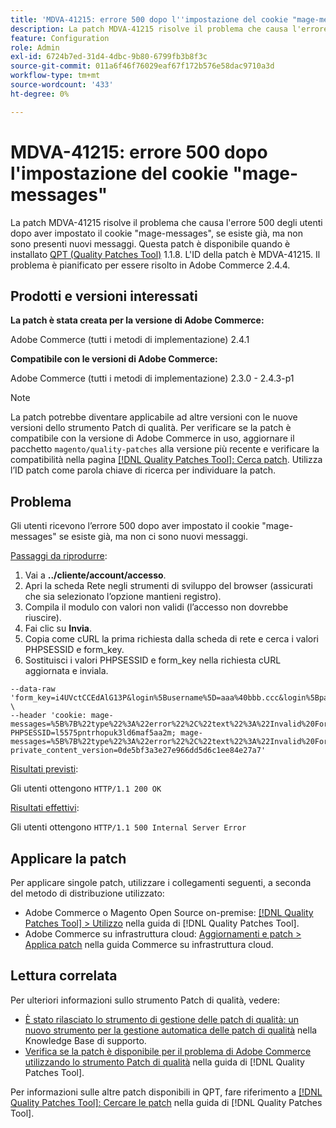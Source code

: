 ```yaml
---
title: 'MDVA-41215: errore 500 dopo l''impostazione del cookie "mage-messages"'
description: La patch MDVA-41215 risolve il problema che causa l'errore 500 degli utenti dopo aver impostato il cookie "mage-messages", se esiste già, ma non sono presenti nuovi messaggi. Questa patch è disponibile quando è installato [Quality Patches Tool (QPT)](https://experienceleague.adobe.com/it/docs/commerce-operations/tools/quality-patches-tool/quality-patches-tool-to-self-serve-quality-patches) 1.1.8. L'ID della patch è MDVA-41215. Il problema è pianificato per essere risolto in Adobe Commerce 2.4.4.
feature: Configuration
role: Admin
exl-id: 6724b7ed-31d4-4dbc-9b80-6799fb3b8f3c
source-git-commit: 011a6f46f76029eaf67f172b576e58dac9710a3d
workflow-type: tm+mt
source-wordcount: '433'
ht-degree: 0%

---
```


# MDVA-41215: errore 500 dopo l&#39;impostazione del cookie &quot;mage-messages&quot;

La patch MDVA-41215 risolve il problema che causa l&#39;errore 500 degli utenti dopo aver impostato il cookie &quot;mage-messages&quot;, se esiste già, ma non sono presenti nuovi messaggi. Questa patch è disponibile quando è installato [QPT (Quality Patches Tool)](https://experienceleague.adobe.com/it/docs/commerce-operations/tools/quality-patches-tool/quality-patches-tool-to-self-serve-quality-patches) 1.1.8. L&#39;ID della patch è MDVA-41215. Il problema è pianificato per essere risolto in Adobe Commerce 2.4.4.

## Prodotti e versioni interessati

**La patch è stata creata per la versione di Adobe Commerce:**

Adobe Commerce (tutti i metodi di implementazione) 2.4.1

**Compatibile con le versioni di Adobe Commerce:**

Adobe Commerce (tutti i metodi di implementazione) 2.3.0 - 2.4.3-p1

>[!NOTE]
>
>La patch potrebbe diventare applicabile ad altre versioni con le nuove versioni dello strumento Patch di qualità. Per verificare se la patch è compatibile con la versione di Adobe Commerce in uso, aggiornare il pacchetto `magento/quality-patches` alla versione più recente e verificare la compatibilità nella pagina [[!DNL Quality Patches Tool]: Cerca patch](https://experienceleague.adobe.com/it/docs/commerce-operations/tools/quality-patches-tool/quality-patches-tool-to-self-serve-quality-patches). Utilizza l’ID patch come parola chiave di ricerca per individuare la patch.

## Problema

Gli utenti ricevono l’errore 500 dopo aver impostato il cookie &quot;mage-messages&quot; se esiste già, ma non ci sono nuovi messaggi.

<u>Passaggi da riprodurre</u>:

1. Vai a **../cliente/account/accesso**.
1. Apri la scheda Rete negli strumenti di sviluppo del browser (assicurati che sia selezionato l’opzione mantieni registro).
1. Compila il modulo con valori non validi (l’accesso non dovrebbe riuscire).
1. Fai clic su **Invia**.
1. Copia come cURL la prima richiesta dalla scheda di rete e cerca i valori PHPSESSID e form_key.
1. Sostituisci i valori PHPSESSID e form_key nella richiesta cURL aggiornata e inviala.

```curl -sSL -D - 'http://magento24.loc/customer/account/loginPost/' -i -o /dev/null \
--data-raw 'form_key=i4UVctCCEdAlG13P&login%5Busername%5D=aaa%40bbb.ccc&login%5Bpassword%5D=qwerty' \
--header 'cookie: mage-messages=%5B%7B%22type%22%3A%22error%22%2C%22text%22%3A%22Invalid%20Form%20Key.%20Please%20refresh%20the%20page.%22%7D%2C%7B%22type%22%3A%22error%22%2C%22text%22%3A%22Invalid%20Form%20Key.%20Please%20refresh%20the%20page.%22%7D%2C%7B%22type%22%3A%22error%22%2C%22text%22%3A%22Invalid%20Form%20Key.%20Please%20refresh%20the%20page.%22%7D%2C%7B%22type%22%3A%22error%22%2C%22text%22%3A%22Invalid%20Form%20Key.%20Please%20refresh%20the%20page.%22%7D%2C%7B%22type%22%3A%22error%22%2C%22text%22%3A%22Invalid%20Form%20Key.%20Please%20refresh%20the%20page.%22%7D%2C%7B%22type%22%3A%22error%22%2C%22text%22%3A%22Invalid%20Form%20Key.%20Please%20refresh%20the%20page.%22%7D%2C%7B%22type%22%3A%22error%22%2C%22text%22%3A%22Invalid%20Form%20Key.%20Please%20refresh%20the%20page.%22%7D%2C%7B%22type%22%3A%22error%22%2C%22text%22%3A%22Invalid%20Form%20Key.%20Please%20refresh%20the%20page.%22%7D%2C%7B%22type%22%3A%22error%22%2C%22text%22%3A%22Invalid%20Form%20Key.%20Please%20refresh%20the%20page.%22%7D%2C%7B%22type%22%3A%22error%22%2C%22text%22%3A%22Invalid%20Form%20Key.%20Please%20refresh%20the%20page.%22%7D%2C%7B%22type%22%3A%22error%22%2C%22text%22%3A%22Invalid%20Form%20Key.%20Please%20refresh%20the%20page.%22%7D%2C%7B%22type%22%3A%22error%22%2C%22text%22%3A%22Invalid%20Form%20Key.%20Please%20refresh%20the%20page.%22%7D%2C%7B%22type%22%3A%22error%22%2C%22text%22%3A%22Invalid%20Form%20Key.%20Please%20refresh%20the%20page.%22%7D%2C%7B%22type%22%3A%22error%22%2C%22text%22%3A%22Invalid%20Form%20Key.%20Please%20refresh%20the%20page.%22%7D%2C%7B%22type%22%3A%22error%22%2C%22text%22%3A%22Invalid%20Form%20Key.%20Please%20refresh%20the%20page.%22%7D%2C%7B%22type%22%3A%22error%22%2C%22text%22%3A%22Invalid%20Form%20Key.%20Please%20refresh%20the%20page.%22%7D%2C%7B%22type%22%3A%22error%22%2C%22text%22%3A%22Invalid%20Form%20Key.%20Please%20refresh%20the%20page.%22%7D%2C%7B%22type%22%3A%22error%22%2C%22text%22%3A%22Invalid%20Form%20Key.%20Please%20refresh%20the%20page.%22%7D%2C%7B%22type%22%3A%22error%22%2C%22text%22%3A%22Invalid%20Form%20Key.%20Please%20refresh%20the%20page.%22%7D%2C%7B%22type%22%3A%22error%22%2C%22text%22%3A%22Invalid%20Form%20Key.%20Please%20refresh%20the%20page.%22%7D%2C%7B%22type%22%3A%22error%22%2C%22text%22%3A%22Invalid%20Form%20Key.%20Please%20refresh%20the%20page.%22%7D%2C%7B%22type%22%3A%22error%22%2C%22text%22%3A%22Invalid%20Form%20Key.%20Please%20refresh%20the%20page.%22%7D%2C%7B%22type%22%3A%22error%22%2C%22text%22%3A%22Invalid%20Form%20Key.%20Please%20refresh%20the%20page.%22%7D%2C%7B%22type%22%3A%22error%22%2C%22text%22%3A%22Invalid%20Form%20Key.%20Please%20refresh%20the%20page.%22%7D%2C%7B%22type%22%3A%22error%22%2C%22text%22%3A%22Invalid%20Form%20Key.%20Please%20refresh%20the%20page.%22%7D%2C%7B%22type%22%3A%22error%22%2C%22text%22%3A%22Invalid%20Form%20Key.%20Please%20refresh%20the%20page.%22%7D%2C%7B%22type%22%3A%22error%22%2C%22text%22%3A%22Invalid%20Form%20Key.%20Please%20refresh%20the%20page.%22%7D%2C%7B%22type%22%3A%22error%22%2C%22text%22%3A%22Invalid%20Form%20Key.%20Please%20refresh%20the%20page.%22%7D%2C%7B%22type%22%3A%22error%22%2C%22text%22%3A%22Invalid%20Form%20Key.%20Please%20refresh%20the%20page.%22%7D%2C%7B%22type%22%3A%22error%22%2C%22text%22%3A%22Invalid%20Form%20Key.%20Please%20refresh%20the%20page.%22%7D%2C%7B%22type%22%3A%22error%22%2C%22text%22%3A%22Invalid%20Form%20Key.%20Please%20refresh%20the%20page.%22%7D%2C%7B%22type%22%3A%22error%22%2C%22text%22%3A%22Invalid%20Form%20Key.%20Please%20refresh%20the%20page.%22%7D%2C%7B%22type%22%3A%22error%22%2C%22text%22%3A%22Invalid%20Form%20Key.%20Please%20refresh%20the%20page.%22%7D%2C%7B%22type%22%3A%22error%22%2C%22text%22%3A%22Invalid%20Form%20Key.%20Please%20refresh%20the%20page.%22%7D%2C%7B%22type%22%3A%22error%22%2C%22text%22%3A%22Invalid%20Form%20Key.%20Please%20refresh%20the%20page.%22%7D%2C%7B%22type%22%3A%22error%22%2C%22text%22%3A%22Invalid%20Form%20Key.%20Please%20refresh%20the%20page.%22%7D%2C%7B%22type%22%3A%22error%22%2C%22text%22%3A%22Invalid%20Form%20Key.%20Please%20refresh%20the%20page.%22%7D%2C%7B%22type%22%3A%22error%22%2C%22text%22%3A%22Invalid%20Form%20Key.%20Please%20refresh%20the%20page.%22%7D%2C%7B%22type%22%3A%22error%22%2C%22text%22%3A%22Invalid%20Form%20Key.%20Please%20refresh%20the%20page.%22%7D%2C%7B%22type%22%3A%22error%22%2C%22text%22%3A%22Invalid%20Form%20Key.%20Please%20refresh%20the%20page.%22%7D%2C%7B%22type%22%3A%22error%22%2C%22text%22%3A%22Invalid%20Form%20Key.%20Please%20refresh%20the%20page.%22%7D%2C%7B%22type%22%3A%22error%22%2C%22text%22%3A%22Invalid%20Form%20Key.%20Please%20refresh%20the%20page.%22%7D%2C%7B%22type%22%3A%22error%22%2C%22text%22%3A%22Invalid%20Form%20Key.%20Please%20refresh%20the%20page.%22%7D%2C%7B%22type%22%3A%22error%22%2C%22text%22%3A%22Invalid%20Form%20Key.%20Please%20refresh%20the%20page.%22%7D%2C%7B%22type%22%3A%22error%22%2C%22text%22%3A%22Invalid%20Form%20Key.%20Please%20refresh%20the%20page.%22%7D%2C%7B%22type%22%3A%22error%22%2C%22text%22%3A%22Invalid%20Form%20Key.%20Please%20refresh%20the%20page.%22%7D%2C%7B%22type%22%3A%22error%22%2C%22text%22%3A%22Invalid%20Form%20Key.%20Please%20refresh%20the%20page.%22%7D%2C%7B%22type%22%3A%22error%22%2C%22text%22%3A%22Invalid%20Form%20Key.%20Please%20refresh%20the%20page.%22%7D%2C%7B%22type%22%3A%22error%22%2C%22text%22%3A%22Invalid%20Form%20Key.%20Please%20refresh%20the%20page.%22%7D%2C%7B%22type%22%3A%22error%22%2C%22text%22%3A%22Invalid%20Form%20Key.%20Please%20refresh%20the%20page.%22%7D%2C%7B%22type%22%3A%22error%22%2C%22text%22%3A%22Invalid%20Form%20Key.%20Please%20refresh%20the%20page.%22%7D%2C%7B%22type%22%3A%22error%22%2C%22text%22%3A%22Invalid%20Form%20Key.%20Please%20refresh%20the%20page.%22%7D%2C%7B%22type%22%3A%22error%22%2C%22text%22%3A%22Invalid%20Form%20Key.%20Please%20refresh%20the%20page.%22%7D%2C%7B%22type%22%3A%22error%22%2C%22text%22%3A%22Invalid%20Form%20Key.%20Please%20refresh%20the%20page.%22%7D%2C%7B%22type%22%3A%22error%22%2C%22text%22%3A%22Invalid%20Form%20Key.%20Please%20refresh%20the%20page.%22%7D%2C%7B%22type%22%3A%22error%22%2C%22text%22%3A%22Invalid%20Form%20Key.%20Please%20refresh%20the%20page.%22%7D%2C%7B%22type%22%3A%22error%22%2C%22text%22%3A%22Invalid%20Form%20Key.%20Please%20refresh%20the%20page.%22%7D%2C%7B%22type%22%3A%22error%22%2C%22text%22%3A%22Invalid%20Form%20Key.%20Please%20refresh%20the%20page.%22%7D%2C%7B%22type%22%3A%22error%22%2C%22text%22%3A%22Invalid%20Form%20Key.%20Please%20refresh%20the%20page.%22%7D%2C%7B%22type%22%3A%22error%22%2C%22text%22%3A%22Invalid%20Form%20Key.%20Please%20refresh%20the%20page.%22%7D%5D; PHPSESSID=l5575pntrhopuk3ld6maf5aa2m; mage-messages=%5B%7B%22type%22%3A%22error%22%2C%22text%22%3A%22Invalid%20Form%20Key.%20Please%20refresh%20the%20page.%22%7D%2C%7B%22type%22%3A%22error%22%2C%22text%22%3A%22Invalid%20Form%20Key.%20Please%20refresh%20the%20page.%22%7D%5D; private_content_version=0de5bf3a3e27e966dd5d6c1ee84e27a7'
```

<u>Risultati previsti</u>:

Gli utenti ottengono `HTTP/1.1 200 OK`

<u>Risultati effettivi</u>:

Gli utenti ottengono `HTTP/1.1 500 Internal Server Error`

## Applicare la patch

Per applicare singole patch, utilizzare i collegamenti seguenti, a seconda del metodo di distribuzione utilizzato:

* Adobe Commerce o Magento Open Source on-premise: [[!DNL Quality Patches Tool] > Utilizzo](/help/tools/quality-patches-tool/usage.md) nella guida di [!DNL Quality Patches Tool].
* Adobe Commerce su infrastruttura cloud: [Aggiornamenti e patch > Applica patch](https://experienceleague.adobe.com/docs/commerce-cloud-service/user-guide/develop/upgrade/apply-patches.html?lang=it) nella guida Commerce su infrastruttura cloud.

## Lettura correlata

Per ulteriori informazioni sullo strumento Patch di qualità, vedere:

* [È stato rilasciato lo strumento di gestione delle patch di qualità: un nuovo strumento per la gestione automatica delle patch di qualità](https://experienceleague.adobe.com/it/docs/commerce-operations/tools/quality-patches-tool/quality-patches-tool-to-self-serve-quality-patches) nella Knowledge Base di supporto.
* [Verifica se la patch è disponibile per il problema di Adobe Commerce utilizzando lo strumento Patch di qualità](/help/tools/quality-patches-tool/patches-available-in-qpt/check-patch-for-magento-issue-with-magento-quality-patches.md) nella guida di [!DNL Quality Patches Tool].

Per informazioni sulle altre patch disponibili in QPT, fare riferimento a [[!DNL Quality Patches Tool]: Cercare le patch](https://experienceleague.adobe.com/tools/commerce-quality-patches/index.html?lang=it) nella guida di [!DNL Quality Patches Tool].
